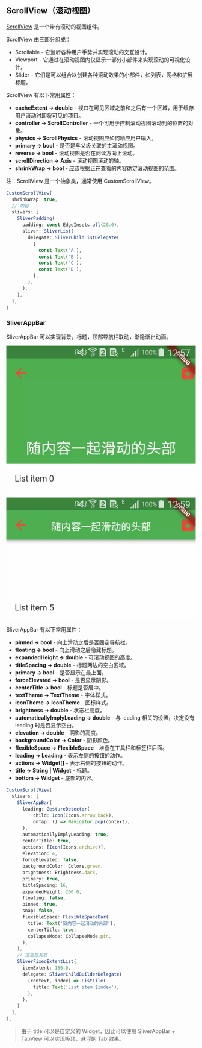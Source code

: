 
## ScrollView（滚动视图）
[ScrollView](https://docs.flutter.io/flutter/widgets/ScrollView-class.html) 是一个带有滚动的视图组件。

ScrollView 由三部分组成：
- Scrollable - 它监听各种用户手势并实现滚动的交互设计。
- Viewport - 它通过在滚动视图内仅显示一部分小部件来实现滚动的可视化设计。
- Slider - 它们是可以组合以创建各种滚动效果的小部件，如列表，网格和扩展标题。

ScrollView 有以下常用属性：
- **cacheExtent → double** - 视口在可见区域之前和之后有一个区域，用于缓存用户滚动时即将可见的项目。
- **controller → ScrollController** - 一个可用于控制滚动视图滚动到的位置的对象。
- **physics → ScrollPhysics** - 滚动视图应如何响应用户输入。
- **primary → bool** - 是否是与父级关联的主滚动视图。
- **reverse → bool** - 滚动视图是否在阅读方向上滚动。
- **scrollDirection → Axis** - 滚动视图滚动的轴。
- **shrinkWrap → bool** - 应该根据正在查看的内容确定滚动视图的范围。

注：ScrollView 是一个抽象类，通常使用 CustomScrollView。

```js
CustomScrollView(
  shrinkWrap: true,
  // 内容
  slivers: [
    SliverPadding(
      padding: const EdgeInsets.all(20.0),
      sliver: SliverList(
        delegate: SliverChildListDelegate(
          [
            const Text('A'),
            const Text('B'),
            const Text('C'),
            const Text('D'),
          ],
        ),
      ),
    ),
  ],
)
```

### SliverAppBar
SliverAppBar 可以实现背景，标题，顶部导航栏联动，渐隐渐出动画。

![](../../image/20190630151634.jpg)

SliverAppBar 有以下常用属性：
- **pinned → bool** - 向上滑动之后是否固定导航栏。
- **floating → bool** - 向上滑动之后隐藏标题。
- **expandedHeight → double** - 可滚动视图的高度。
- **titleSpacing → double** - 标题两边的空白区域。
- **primary → bool** - 是否显示在最上面。
- **forceElevated → bool** - 是否显示阴影。
- **centerTitle → bool** - 标题是否居中。
- **textTheme → TextTheme** - 字体样式。
- **iconTheme → IconTheme** - 图标样式。
- **brightness → double** - 状态栏高度。
- **automaticallyImplyLeading → double** - 与 leading 相关的设置，决定没有 leading 时是否显示空白。
- **elevation → double** - 阴影的高度。
- **backgroundColor → Color** - 阴影颜色。
- **flexibleSpace → FlexibleSpace** - 堆叠在工具栏和标签栏后面。
- **leading → Leading** - 表示左侧的按钮的动作。
- **actions → Widget[]** - 表示右侧的按钮的动作。
- **title → String | Widget** - 标题。
- **bottom → Widget** - 底部的内容。

```js
CustomScrollView(
  slivers: [
    SliverAppBar(
      leading: GestureDetector(
          child: Icon(Icons.arrow_back),
          onTap: () => Navigator.pop(context),
      ),
      automaticallyImplyLeading: true,
      centerTitle: true,
      actions: [Icon(Icons.archive)],
      elevation: 4,
      forceElevated: false,
      backgroundColor: Colors.green,
      brightness: Brightness.dark,
      primary: true,
      titleSpacing: 16,
      expandedHeight: 200.0,
      floating: false,
      pinned: true,
      snap: false,
      flexibleSpace: FlexibleSpaceBar(
        title: Text('随内容一起滑动的头部'),
        centerTitle: true,
        collapseMode: CollapseMode.pin,
      ),
    ),
    // 这里是列表
    SliverFixedExtentList(
      itemExtent: 150.0,
      delegate: SliverChildBuilderDelegate(
        (context, index) => ListTile(
          title: Text('List item $index'),
        ),
      ),
    )
  ],
),
```

> 由于 title 可以是自定义的 Widget，因此可以使用 SliverAppBar + TabView 可以实现吸顶，悬浮的 Tab 效果。